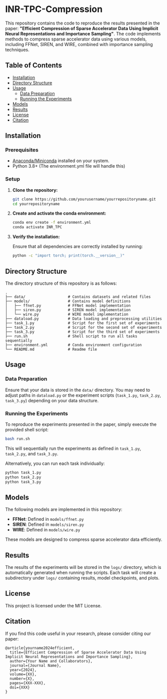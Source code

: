 # INR-TPC-Compression

This repository contains the code to reproduce the results presented in the paper: **"Efficient Compression of Sparse Accelerator Data Using Implicit Neural Representations and Importance Sampling"**. The code implements methods to compress sparse accelerator data using various models, including FFNet, SIREN, and WIRE, combined with importance sampling techniques.

## Table of Contents
- [Installation](#installation)
- [Directory Structure](#directory-structure)
- [Usage](#usage)
  - [Data Preparation](#data-preparation)
  - [Running the Experiments](#running-the-experiments)
- [Models](#models)
- [Results](#results)
- [License](#license)
- [Citation](#citation)

## Installation

### Prerequisites

- [Anaconda/Miniconda](https://docs.conda.io/projects/conda/en/latest/user-guide/install/index.html) installed on your system.
- Python 3.8+ (The environment.yml file will handle this)

### Setup

1. **Clone the repository:**

    ```bash
    git clone https://github.com/yourusername/yourrepositoryname.git
    cd yourrepositoryname
    ```

2. **Create and activate the conda environment:**

    ```bash
    conda env create -f environment.yml
    conda activate INR_TPC
    ```

3. **Verify the installation:**

    Ensure that all dependencies are correctly installed by running:

    ```bash
    python -c "import torch; print(torch.__version__)"
    ```

## Directory Structure

The directory structure of this repository is as follows:

```plaintext
.
├── data/                   # Contains datasets and related files
├── models/                 # Contains model definitions
│   ├── ffnet.py            # FFNet model implementation
│   ├── siren.py            # SIREN model implementation
│   └── wire.py             # WIRE model implementation
├── dataload.py             # Data loading and preprocessing utilities
├── task_1.py               # Script for the first set of experiments
├── task_2.py               # Script for the second set of experiments
├── task_3.py               # Script for the third set of experiments
├── run.sh                  # Shell script to run all tasks sequentially
├── environment.yml         # Conda environment configuration
└── README.md               # Readme file
```

## Usage

### Data Preparation

Ensure that your data is stored in the `data/` directory. You may need to adjust paths in `dataload.py` or the experiment scripts (`task_1.py`, `task_2.py`, `task_3.py`) depending on your data structure.

### Running the Experiments

To reproduce the experiments presented in the paper, simply execute the provided shell script:

```bash
bash run.sh
```

This will sequentially run the experiments as defined in `task_1.py`, `task_2.py`, and `task_3.py`.

Alternatively, you can run each task individually:

```bash
python task_1.py
python task_2.py
python task_3.py
```

## Models

The following models are implemented in this repository:

- **FFNet**: Defined in `models/ffnet.py`
- **SIREN**: Defined in `models/siren.py`
- **WIRE**: Defined in `models/wire.py`

These models are designed to compress sparse accelerator data efficiently.

## Results

The results of the experiments will be stored in the `logs/` directory, which is automatically generated when running the scripts. Each task will create a subdirectory under `logs/` containing results, model checkpoints, and plots.

## License

This project is licensed under the MIT License.

## Citation

If you find this code useful in your research, please consider citing our paper:

```
@article{yourname2024efficient,
  title={Efficient Compression of Sparse Accelerator Data Using Implicit Neural Representations and Importance Sampling},
  author={Your Name and Collaborators},
  journal={Journal Name},
  year={2024},
  volume={XX},
  number={X},
  pages={XXX-XXX},
  doi={XXX}
}
```